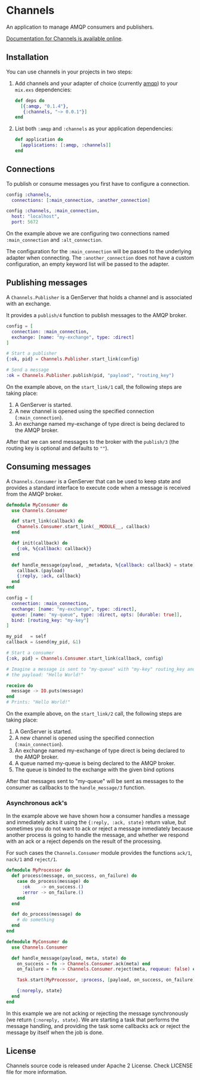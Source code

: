 # Channels

An application to manage AMQP consumers and publishers.

[Documentation for Channels is available online](http://hexdocs.pm/channels/).

## Installation

You can use channels in your projects in two steps:

1. Add channels and your adapter of choice (currently [amqp](https://github.com/pma/amqp)) to your `mix.exs` dependencies:

    ```elixir
    def deps do
      [{:amqp, "0.1.4"},
       {:channels, "~> 0.0.1"}]
    end
    ```

2. List both `:amqp` and `:channels` as your application dependencies:

    ```elixir
    def application do
      [applications: [:amqp, :channels]]
    end
    ```

## Connections

To publish or consume messages you first have to configure a connection.

```elixir
config :channels,
  connections: [:main_connection, :another_connection]

config :channels, :main_connection,
  host: "localhost",
  port: 5672
```

On the example above we are configuring two connections named `:main_connection`
and `:alt_connection`.

The configuration for the `:main_connection` will be passed to the underlying adapter when connecting.
The `:another_connection` does not have a custom configuration, an empty keyword list will be passed to the adapter.

## Publishing messages

A `Channels.Publisher` is a GenServer that holds a channel and is associated with an exchange.

It provides a `publish/4` function to publish messages to the AMQP broker.

```elixir
config = [
  connection: :main_connection,
  exchange: [name: "my-exchange", type: :direct]
]

# Start a publisher
{:ok, pid} = Channels.Publisher.start_link(config)

# Send a message
:ok = Channels.Publisher.publish(pid, "payload", "routing_key")
```

On the example above, on the `start_link/1` call, the following steps are taking place:

  1. A GenServer is started.
  2. A new channel is opened using the specified connection (`:main_connection`).
  3. An exchange named my-exchange of type direct is being declared to the AMQP broker.

After that we can send messages to the broker with the `publish/3` (the routing key is optional and defaults to `""`).

## Consuming messages

A `Channels.Consumer` is a GenServer that can be used to keep state and provides a
standard interface to execute code when a message is received from the AMQP broker.

```elixir
defmodule MyConsumer do
  use Channels.Consumer

  def start_link(callback) do
    Channels.Consumer.start_link(__MODULE__, callback)
  end

  def init(callback) do
    {:ok, %{callback: callback}}
  end

  def handle_message(payload, _metadata, %{callback: callback} = state) do
    callback.(payload)
    {:reply, :ack, callback}
  end
end

config = [
  connection: :main_connection,
  exchange: [name: "my-exchange", type: :direct],
  queue: [name: "my-queue", type: :direct, opts: [durable: true]],
  bind: [routing_key: "my-key"]
]

my_pid   = self
callback = &send(my_pid, &1)

# Start a consumer
{:ok, pid} = Channels.Consumer.start_link(callback, config)

# Imagine a message is sent to "my-queue" with "my-key" routing_key and with
# the payload: "Hello World!"

receive do
  message -> IO.puts(message)
end
# Prints: "Hello World!"
```

On the example above, on the `start_link/2` call, the following steps are taking place:

  1. A GenServer is started.
  2. A new channel is opened using the specified connection (`:main_connection`).
  3. An exchange named my-exchange of type direct is being declared to the AMQP broker.
  4. A queue named my-queue is being declared to the AMQP broker.
  5. The queue is binded to the exchange with the given bind options

After that messages sent to "my-queue" will be sent as messages to the consumer
as callbacks to the `handle_message/3` function.

### Asynchronous ack's

In the example above we have shown how a consumer handles a message and inmediately acks it using the `{:reply, :ack, state}` return value, but sometimes you do not want to ack or reject a message inmediately because another process is going to handle the message, and whether we respond with an ack or a reject depends on the result of the processing.

For such cases the `Channels.Consumer` module provides the functions `ack/1`, `nack/1` and `reject/1`.

```elixir
defmodule MyProcessor do
  def process(message, on_success, on_failure) do
    case do_process(message) do
      :ok    -> on_success.()
      :error -> on_failure.()
    end
  end

  def do_process(message) do
    # do something
  end
end

defmodule MyConsumer do
  use Channels.Consumer

  def handle_message(payload, meta, state) do
    on_success = fn -> Channels.Consumer.ack(meta) end
    on_failure = fn -> Channels.Consumer.reject(meta, requeue: false) end

    Task.start(MyProcessor, :process, [payload, on_success, on_failure])

    {:noreply, state}
  end
end
```

In this example we are not acking or rejecting the message synchronously (we return `{:noreply, state}`. We are starting a task that performs the message handling, and providing the task some callbacks ack or reject the message by itself when the job is done.

## License

Channels source code is released under Apache 2 License.
Check LICENSE file for more information.
